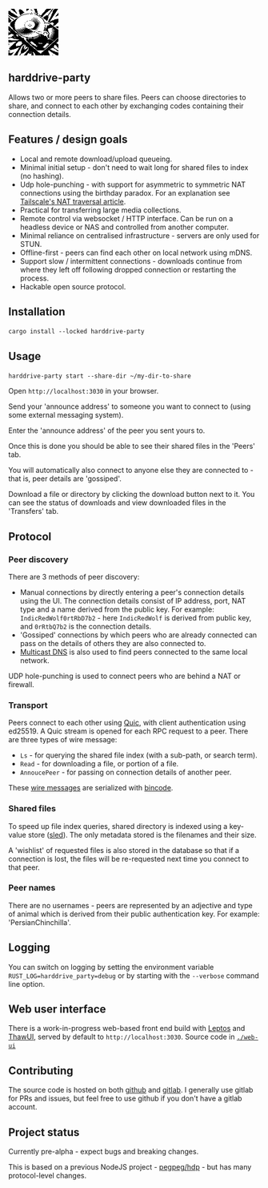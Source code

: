 
![](./web-ui/public/img/hdd.png)

## harddrive-party

Allows two or more peers to share files. Peers can choose directories to share, and connect to each other by exchanging codes containing their connection details.

## Features / design goals

- Local and remote download/upload queueing. 
- Minimal initial setup - don't need to wait long for shared files to index (no hashing).
- Udp hole-punching - with support for asymmetric to symmetric NAT connections using the birthday paradox. For an explanation see [Tailscale's NAT traversal article](https://tailscale.com/blog/how-nat-traversal-works).
- Practical for transferring large media collections.
- Remote control via websocket / HTTP interface. Can be run on a headless device or NAS and controlled from another computer.
- Minimal reliance on centralised infrastructure - servers are only used for STUN.
- Offline-first - peers can find each other on local network using mDNS.
- Support slow / intermittent connections - downloads continue from where they left off following dropped connection or restarting the process.
- Hackable open source protocol.

## Installation

`cargo install --locked harddrive-party`

## Usage

`harddrive-party start --share-dir ~/my-dir-to-share`

Open `http://localhost:3030` in your browser.

Send your 'announce address' to someone you want to connect to (using some external messaging system).

Enter the 'announce address' of the peer you sent yours to.

Once this is done you should be able to see their shared files in the 'Peers' tab.

You will automatically also connect to anyone else they are connected to - that is, peer details are 'gossiped'.

Download a file or directory by clicking the download button next to it. You can see the status of downloads and view downloaded files in the 'Transfers' tab. 

## Protocol

### Peer discovery

There are 3 methods of peer discovery:
- Manual connections by directly entering a peer's connection details using the UI. The connection details consist of IP address, port, NAT type and a name derived from the public key. For example: `IndicRedWolf0rtRbD7b2` - here `IndicRedWolf` is derived from public key, and `0rRtbQ7b2` is the connection details.
- 'Gossiped' connections by which peers who are already connected can pass on the details of others they are also connected to.
- [Multicast DNS](https://en.wikipedia.org/wiki/Multicast_DNS) is also used to find peers connected to the same local network.

UDP hole-punching is used to connect peers who are behind a NAT or firewall.

### Transport

Peers connect to each other using [Quic](https://en.wikipedia.org/wiki/QUIC), with client authentication using ed25519. A Quic stream is opened for each RPC request to a peer. There are three types of wire message:

- `Ls` - for querying the shared file index (with a sub-path, or search term).
- `Read` - for downloading a file, or portion of a file. 
- `AnnoucePeer` - for passing on connection details of another peer.

These [wire messages](./shared/src/wire_messages.rs) are serialized with [bincode](https://docs.rs/bincode).

### Shared files

To speed up file index queries, shared directory is indexed using a key-value store ([sled](https://docs.rs/sled)). The only metadata stored is the filenames and their size.

A 'wishlist' of requested files is also stored in the database so that if a connection is lost, the files will be re-requested next time you connect to that peer.

### Peer names

There are no usernames - peers are represented by an adjective and type of animal which is derived from their public authentication key. For example: 'PersianChinchilla'.

## Logging

You can switch on logging by setting the environment variable `RUST_LOG=harddrive_party=debug` or by starting with the `--verbose` command line option.

## Web user interface

There is a work-in-progress web-based front end build with [Leptos](https://docs.rs/leptos) and [ThawUI](https://github.com/thaw-ui/thaw), served by default to `http://localhost:3030`. Source code in [`./web-ui`](./web-ui)

## Contributing

The source code is hosted on both [github](https://github.com/ameba23/harddrive-party) and [gitlab](https://gitlab.com/pegpeg/harddrive-party). I generally use gitlab for PRs and issues, but feel free to use github if you don't have a gitlab account.

## Project status

Currently pre-alpha - expect bugs and breaking changes.

This is based on a previous NodeJS project - [pegpeg/hdp](https://gitlab.com/pegpeg/hdp) - but has many protocol-level changes.
